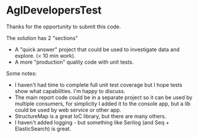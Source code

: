 # AglDevelopersTest
Thanks for the opportunity to submit this code.

The solution has 2 "sections"
- A "quick answer" project that could be used to investigate data and explore. (< 10 min work).
- A more "production" quality code with unit tests.

Some notes:
- I haven't had time to complete full unit test coverage but I hope tests show what capabilities. I'm happy to discuss.
- The main report code could be in a separate project so it can be used by multiple consumers, for simplicity I added it to the console app, but a lib could be used by web service or other app.
- StructureMap is a great IoC library, but there are many others.
- I haven't added logging - but something like Serilog (and Seq + ElasticSearch) is great.
